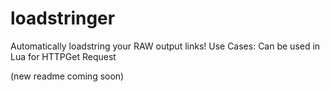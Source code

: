 # loadstringer
Automatically loadstring your RAW output links! Use Cases: Can be used in Lua for HTTPGet Request

(new readme coming soon)
